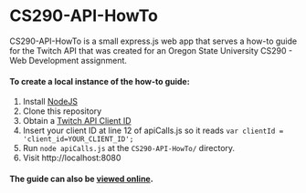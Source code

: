# CS290-API-HowTo

CS290-API-HowTo is a small express.js web app that serves a how-to guide for the Twitch API that was created for an Oregon State University CS290 - Web Development assignment.

#### To create a local instance of the how-to guide:  
1. Install [NodeJS](https://nodejs.org/)
2. Clone this repository
3. Obtain a [Twitch API Client ID](https://www.twitch.tv/settings/connections)
4. Insert your client ID at line 12 of apiCalls.js so it reads `var clientId = 'client_id=YOUR_CLIENT_ID';`
5. Run `node apiCalls.js` at the `CS290-API-HowTo/` directory.
6. Visit http://localhost:8080

#### The guide can also be [viewed online](https://twitch-api-howto.herokuapp.com/).

